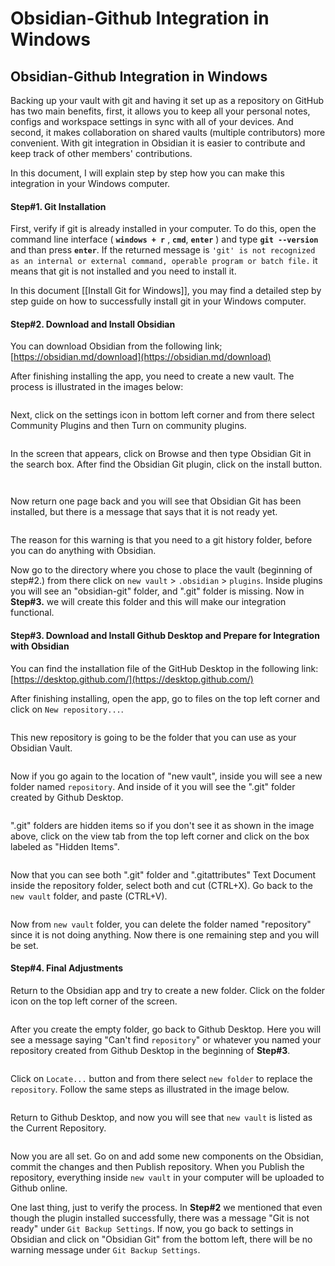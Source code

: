 # Obsidian-Github Integration in Windows

## Obsidian-Github Integration in Windows

Backing up your vault with git and having it set up as a repository on GitHub has two main benefits, first, it allows you to keep all your personal notes, configs and workspace settings in sync with all of your devices. And second, it makes collaboration on shared vaults (multiple contributors) more convenient. With git integration in Obsidian it is easier to contribute and keep track of other members' contributions.

In this document, I will explain step by step how you can make this integration in your Windows computer.

#### Step#1. Git Installation

First, verify if git is already installed in your computer. To do this, open the command line interface ( **`windows + r`** , **`cmd`**, **`enter`** ) and type **`git --version`** and than press **`enter`**. If the returned message is `'git' is not recognized as an internal or external command, operable program or batch file.` it means that git is not installed and you need to install it.

In this document \[\[Install Git for Windows]], you may find a detailed step by step guide on how to successfully install git in your Windows computer.

#### Step#2. Download and Install Obsidian

You can download Obsidian from the following link; [https://obsidian.md/download](https://obsidian.md/download)

After finishing installing the app, you need to create a new vault. The process is illustrated in the images below:&#x20;

<figure><img src="../../.gitbook/assets/create-vault.png" alt=""><figcaption></figcaption></figure>

Next, click on the settings icon in bottom left corner and from there select Community Plugins and then Turn on community plugins.&#x20;

<figure><img src="../../.gitbook/assets/git-plugin.png" alt=""><figcaption></figcaption></figure>

In the screen that appears, click on Browse and then type Obsidian Git in the search box. After find the Obsidian Git plugin, click on the install button.

<figure><img src="../../.gitbook/assets/browse-plugins.png" alt=""><figcaption></figcaption></figure>

<figure><img src="../../.gitbook/assets/obsidian-git-plugin.png" alt=""><figcaption></figcaption></figure>

Now return one page back and you will see that Obsidian Git has been installed, but there is a message that says that it is not ready yet.&#x20;

<figure><img src="../../.gitbook/assets/git-not-ready.png" alt=""><figcaption></figcaption></figure>

The reason for this warning is that you need to a git history folder, before you can do anything with Obsidian.

Now go to the directory where you chose to place the vault (beginning of step#2.) from there click on `new vault` > `.obsidian` > `plugins`. Inside plugins you will see an "obsidian-git" folder, and ".git" folder is missing. Now in **Step#3.** we will create this folder and this will make our integration functional.

#### Step#3. Download and Install Github Desktop and Prepare for Integration with Obsidian

You can find the installation file of the GitHub Desktop in the following link: [https://desktop.github.com/](https://desktop.github.com/)

After finishing installing, open the app, go to files on the top left corner and click on `New repository...`.&#x20;

<figure><img src="../../.gitbook/assets/new-repository.png" alt=""><figcaption></figcaption></figure>

This new repository is going to be the folder that you can use as your Obsidian Vault.

<figure><img src="../../.gitbook/assets/repo-creation.png" alt=""><figcaption></figcaption></figure>

Now if you go again to the location of "new vault", inside you will see a new folder named `repository`. And inside of it you will see the ".git" folder created by Github Desktop.

<figure><img src="../../.gitbook/assets/inside-repository-folder.png" alt=""><figcaption></figcaption></figure>

".git" folders are hidden items so if you don't see it as shown in the image above, click on the view tab from the top left corner and click on the box labeled as "Hidden Items".&#x20;

<figure><img src="../../.gitbook/assets/view-hidden-items.png" alt=""><figcaption></figcaption></figure>

Now that you can see both ".git" folder and ".gitattributes" Text Document inside the repository folder, select both and cut (CTRL+X). Go back to the `new vault` folder, and paste (CTRL+V).&#x20;

<figure><img src="../../.gitbook/assets/new-vault-modified.png" alt=""><figcaption></figcaption></figure>

Now from `new vault` folder, you can delete the folder named "repository" since it is not doing anything. Now there is one remaining step and you will be set.

#### Step#4. Final Adjustments

Return to the Obsidian app and try to create a new folder. Click on the folder icon on the top left corner of the screen.&#x20;

<figure><img src="../../.gitbook/assets/new-folder-inside-vault.png" alt=""><figcaption></figcaption></figure>

After you create the empty folder, go back to Github Desktop. Here you will see a message saying "Can't find `repository`" or whatever you named your repository created from Github Desktop in the beginning of **Step#3**.&#x20;

<figure><img src="../../.gitbook/assets/cant-locate-repository.png" alt=""><figcaption></figcaption></figure>

Click on `Locate...` button and from there select `new folder` to replace the `repository`. Follow the same steps as illustrated in the image below.&#x20;

<figure><img src="../../.gitbook/assets/relocate-new-vault.png" alt=""><figcaption></figcaption></figure>

Return to Github Desktop, and now you will see that `new vault` is listed as the Current Repository.&#x20;

<figure><img src="../../.gitbook/assets/changed-current-repository.png" alt=""><figcaption></figcaption></figure>

Now you are all set. Go on and add some new components on the Obsidian, commit the changes and then Publish repository. When you Publish the repository, everything inside `new vault` in your computer will be uploaded to Github online.

One last thing, just to verify the process. In **Step#2** we mentioned that even though the plugin installed successfully, there was a message "Git is not ready" under `Git Backup Settings`. If now, you go back to settings in Obsidian and click on "Obsidian Git" from the bottom left, there will be no warning message under `Git Backup Settings`.

<figure><img src="../../.gitbook/assets/obsidian-git-successful.png" alt=""><figcaption></figcaption></figure>
